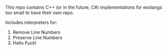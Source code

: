 This repo contains C++ (or in the future, C&#35;) implementations for esolangs too small to have their own repo.

Includes interpreters for:
1. Remove Line Numbers
2. Preserve Line Numbers
3. Hello Fuck!
